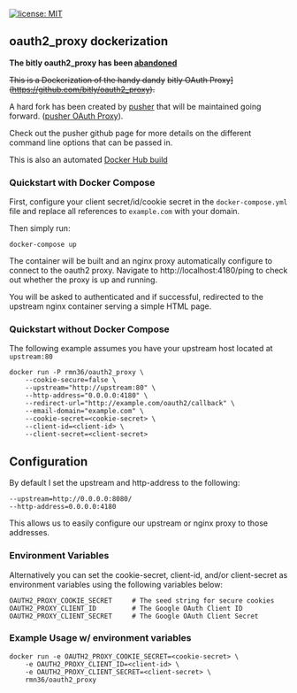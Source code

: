 [![license: MIT](https://img.shields.io/badge/License-MIT-yellow.svg)](https://opensource.org/licenses/MIT)

## oauth2_proxy dockerization

**The bitly oauth2_proxy has been [abandoned](https://github.com/bitly/oauth2_proxy/issues/628#issuecomment-417121636)**

~~This is a Dockerization of the handy dandy~~
~~bitly OAuth Proxy](https://github.com/bitly/oauth2_proxy).~~

A hard fork has been created by [pusher](https://github.com/pusher) that will be maintained going forward.
([pusher OAuth Proxy](https://github.com/pusher/oauth2_proxy)).

Check out the pusher github page for more details on the different command line
options that can be passed in.

This is also an automated
[Docker Hub build](https://hub.docker.com/r/rmn36/oauth2_proxy/builds/)

### Quickstart with Docker Compose
First, configure your client secret/id/cookie secret in the `docker-compose.yml` file
and replace all references to `example.com` with your domain.

Then simply run:

    docker-compose up

The container will be built and an nginx proxy automatically configure to
connect to the oauth2 proxy. Navigate to http://localhost:4180/ping to check
out whether the proxy is up and running.

You will be asked to authenticated and if successful, redirected to the upstream
nginx container serving a simple HTML page.

### Quickstart without Docker Compose

The following example assumes you have your upstream host located at `upstream:80`

    docker run -P rmn36/oauth2_proxy \
        --cookie-secure=false \
        --upstream="http://upstream:80" \
        --http-address="0.0.0.0:4180" \
        --redirect-url="http://example.com/oauth2/callback" \
        --email-domain="example.com" \
        --cookie-secret=<cookie-secret> \
        --client-id=<client-id> \
        --client-secret=<client-secret>

## Configuration
By default I set the upstream and http-address to the following:

    --upstream=http://0.0.0.0:8080/
    --http-address=0.0.0.0:4180

This allows us to easily configure our upstream or nginx proxy to those addresses.

### Environment Variables
Alternatively you can set the cookie-secret, client-id, and/or client-secret as
environment variables using the following variables below:

    OAUTH2_PROXY_COOKIE_SECRET     # The seed string for secure cookies
    OAUTH2_PROXY_CLIENT_ID         # The Google OAuth Client ID
    OAUTH2_PROXY_CLIENT_SECRET     # The Google OAuth Client Secret

### Example Usage w/ environment variables
    docker run -e OAUTH2_PROXY_COOKIE_SECRET=<cookie-secret> \
        -e OAUTH2_PROXY_CLIENT_ID=<client-id> \
        -e OAUTH2_PROXY_CLIENT_SECRET=<client-secret> \
        rmn36/oauth2_proxy
